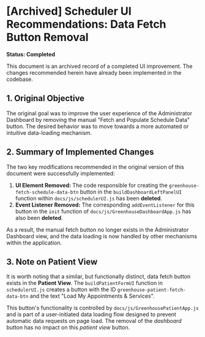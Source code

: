 # [Archived] Scheduler UI Recommendations: Data Fetch Button Removal

**Status: Completed**

This document is an archived record of a completed UI improvement. The changes recommended herein have already been implemented in the codebase.

## 1. Original Objective

The original goal was to improve the user experience of the Administrator Dashboard by removing the manual "Fetch and Populate Schedule Data" button. The desired behavior was to move towards a more automated or intuitive data-loading mechanism.

## 2. Summary of Implemented Changes

The two key modifications recommended in the original version of this document were successfully implemented:

1.  **UI Element Removed:** The code responsible for creating the `greenhouse-fetch-schedule-data-btn` button in the `buildDashboardLeftPanelUI` function within `docs/js/schedulerUI.js` has been **deleted**.
2.  **Event Listener Removed:** The corresponding `addEventListener` for this button in the `init` function of `docs/js/GreenhouseDashboardApp.js` has also been **deleted**.

As a result, the manual fetch button no longer exists in the Administrator Dashboard view, and the data loading is now handled by other mechanisms within the application.

## 3. Note on Patient View

It is worth noting that a similar, but functionally distinct, data fetch button exists in the **Patient View**. The `buildPatientFormUI` function in `schedulerUI.js` creates a button with the ID `greenhouse-patient-fetch-data-btn` and the text "Load My Appointments & Services".

This button's functionality is controlled by `docs/js/GreenhousePatientApp.js` and is part of a user-initiated data loading flow designed to prevent automatic data requests on page load. The removal of the *dashboard* button has no impact on this *patient view* button.
